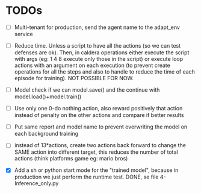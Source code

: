 # TODOs
- [ ] Multi-tenant for production, send the agent name to the adapt_env service
- [ ] Reduce time. Unless a script to have all the actions (so we can test defenses are ok). Then, in caldera operations either execute the script with args (eg: 1 4 8 execute only those in the script) or execute loop actions with an argument on each execution (to prevent create operations for all the steps and also to handle to reduce the time of each episode for training). NOT POSSIBLE FOR NOW.

- [ ] Model check if we can model.save() and the continue with model.load()+model.train() 
- [ ] Use only one 0-do nothing action, also reward positively that action instead of penalty on the other actions and compare if better results
- [ ] Put same report and model name to prevent overwriting the model on each background training
- [ ] instead of 13*actions, create two actions back forward to change the SAME action into different target, this reduces the number of total actions (think platforms game eg: mario bros)
- [x] Add a sh or python start mode for the "trained model", because in production we just perform the runtime test. DONE, se file 4-Inference_only.py